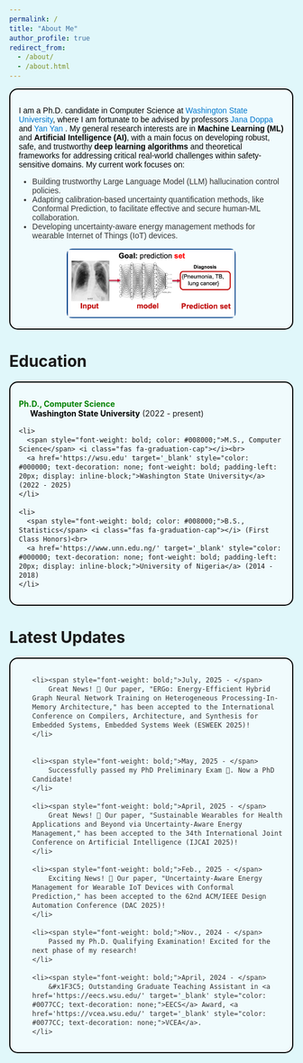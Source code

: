 ```yaml
---
permalink: /
title: "About Me"
author_profile: true
redirect_from: 
  - /about/
  - /about.html
---
```


<style>
  html, body {
    height: 100;
    margin: 0;
    background-color: #E0F7FA;
  }
</style>

<div style="border: 2px solid #000000; padding: 15px; background-color: #F0FBFD; border-radius: 15px; margin-bottom: 20px; font-family: Arial, sans-serif; color: #333333;">
  <p style="color: #000000;">
    I am a Ph.D. candidate in Computer Science at 
    <a href='https://wsu.edu' target='_blank' style="color: #0077CC; text-decoration: none;">Washington State University</a>, 
    where I am fortunate to be advised by professors
    <a href='https://eecs.wsu.edu/~jana/' target='_blank' style="color: #0077CC; text-decoration: none;">Jana Doppa</a> and <a href='https://www.yanyan.pro/index.html' target='_blank' style="color: #0077CC; text-decoration: none;">Yan Yan</a> . 
    My general research interests are in <span style="font-weight: bold;">Machine Learning (ML)</span> and 
    <span style="font-weight: bold;">Artificial Intelligence (AI)</span>, 
    with a main focus on developing robust, safe, and trustworthy <span style="font-weight: bold;">deep learning algorithms</span> and theoretical frameworks for addressing critical real-world challenges within safety-sensitive domains. My current work focuses on:
  </p>
  <ul>
    <li>Building trustworthy Large Language Model (LLM) hallucination control policies.</li>
    <li>Adapting calibration-based uncertainty quantification methods, like Conformal Prediction, to facilitate effective and secure human-ML collaboration.</li>
    <li>Developing uncertainty-aware energy management methods for wearable Internet of Things (IoT) devices.</li>
  </ul>

  <!-- Image inside the same box -->
  <div style="text-align: center; margin-top: 15px;">
    <img src="/images/predSet.png" alt="Illustration of TML for classification" style="width: 300px; height: auto; border-radius: 10px;">
  </div>
</div>



Education
======
<div style="border: 2px solid #000000; padding: 15px; background-color: #F0FBFD; border-radius: 15px; margin-bottom: 20px;">
  <ul style="list-style-type: none; padding-left: 0;">
    <li>
      <span style="font-weight: bold; color: #008000;">Ph.D., Computer Science</span><br>
      <a href='https://wsu.edu' target='_blank' style="color: #000000; text-decoration: none; font-weight: bold; padding-left: 20px; display: inline-block;">Washington State University</a> (2022 - present)
    </li>
    <!-- <li>
      <span style="font-weight: bold; color: #008000;">MS., Computer Science</span> <i class="fas fa-graduation-cap"></i><br>
      <a href='https://wsu.edu' target='_blank' style="color: #000000; text-decoration: none; font-weight: bold; padding-left: 20px; display: inline-block;">Washington State University</a> (2022 - 2024)
    </li> -->

    <li>
      <span style="font-weight: bold; color: #008000;">M.S., Computer Science</span> <i class="fas fa-graduation-cap"></i><br>
      <a href='https://wsu.edu' target='_blank' style="color: #000000; text-decoration: none; font-weight: bold; padding-left: 20px; display: inline-block;">Washington State University</a> (2022 - 2025)
    </li>

    <li>
      <span style="font-weight: bold; color: #008000;">B.S., Statistics</span> <i class="fas fa-graduation-cap"></i> (First Class Honors)<br>
      <a href='https://www.unn.edu.ng/' target='_blank' style="color: #000000; text-decoration: none; font-weight: bold; padding-left: 20px; display: inline-block;">University of Nigeria</a> (2014 - 2018)
    </li>
  </ul>
</div>










Latest Updates
======
<div style="border: 2px solid #000000; padding: 15px; background-color: #F0FBFD; border-radius: 15px; margin-bottom: 20px; font-family: Arial, sans-serif; color: #333333;">
  <ul>

    <li><span style="font-weight: bold;">July, 2025 - </span> 
        Great News! 🎉 Our paper, "ERGo: Energy-Efficient Hybrid Graph Neural Network Training on Heterogeneous Processing-In-Memory Architecture," has been accepted to the International Conference on Compilers, Architecture, and Synthesis for Embedded Systems, Embedded Systems Week (ESWEEK 2025)!
    </li>


    <li><span style="font-weight: bold;">May, 2025 - </span> 
        Successfully passed my PhD Preliminary Exam 🎉. Now a PhD Candidate!
    </li>
    
    <li><span style="font-weight: bold;">April, 2025 - </span> 
        Great News! 🎉 Our paper, "Sustainable Wearables for Health Applications and Beyond via Uncertainty-Aware Energy Management," has been accepted to the 34th International Joint Conference on Artificial Intelligence (IJCAI 2025)!
    </li>
    
    <li><span style="font-weight: bold;">Feb., 2025 - </span> 
        Exciting News! 🎉 Our paper, "Uncertainty-Aware Energy Management for Wearable IoT Devices with Conformal Prediction," has been accepted to the 62nd ACM/IEEE Design Automation Conference (DAC 2025)!
    </li>
    
    <li><span style="font-weight: bold;">Nov., 2024 - </span> 
        Passed my Ph.D. Qualifying Examination! Excited for the next phase of my research!
    </li>
    
    <li><span style="font-weight: bold;">April, 2024 - </span> 
        &#x1F3C5; Outstanding Graduate Teaching Assistant in <a href='https://eecs.wsu.edu/' target='_blank' style="color: #0077CC; text-decoration: none;">EECS</a> Award, <a href='https://vcea.wsu.edu/' target='_blank' style="color: #0077CC; text-decoration: none;">VCEA</a>.
    </li>
    
  </ul>
</div>
 

<!-- This is a comment -->

<!-- Example: editing a markdown file for a talk -->
<!-- ![Editing a markdown file for a talk](/images/editing-talk.png) -->



